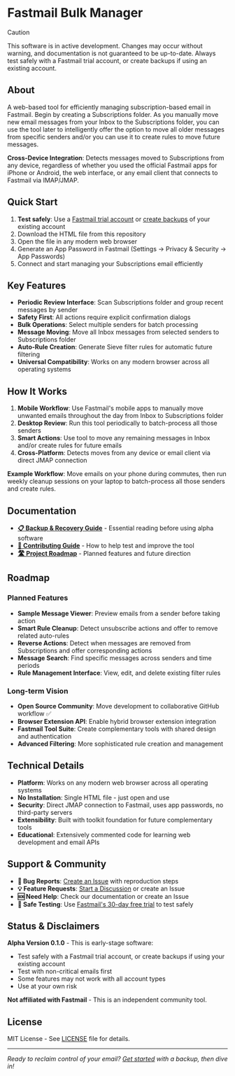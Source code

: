 # Fastmail Bulk Manager

> [!CAUTION]
> This software is in active development.
> Changes may occur without warning, and documentation is not guaranteed to be up-to-date.
> Always test safely with a Fastmail trial account, or create backups if using an existing account.

## About

A web-based tool for efficiently managing subscription-based email in Fastmail. Begin by creating a Subscriptions folder. As you manually move new email messages from your Inbox to the Subscriptions folder, you can use the tool later to intelligently offer the option to move all older messages from specific senders and/or you can use it to create rules to move future messages.

**Cross-Device Integration**: Detects messages moved to Subscriptions from any device, regardless of whether you used the official Fastmail apps for iPhone or Android, the web interface, or any email client that connects to Fastmail via IMAP/JMAP.

## Quick Start

1. **Test safely**: Use a [Fastmail trial account](https://app.fastmail.com/signup/) or [create backups](BACKUP.md) of your existing account
2. Download the HTML file from this repository 
3. Open the file in any modern web browser
4. Generate an App Password in Fastmail (Settings → Privacy & Security → App Passwords)
5. Connect and start managing your Subscriptions email efficiently

## Key Features

- **Periodic Review Interface**: Scan Subscriptions folder and group recent messages by sender
- **Safety First**: All actions require explicit confirmation dialogs
- **Bulk Operations**: Select multiple senders for batch processing
- **Message Moving**: Move all Inbox messages from selected senders to Subscriptions folder
- **Auto-Rule Creation**: Generate Sieve filter rules for automatic future filtering
- **Universal Compatibility**: Works on any modern browser across all operating systems

## How It Works

1. **Mobile Workflow**: Use Fastmail's mobile apps to manually move unwanted emails throughout the day from Inbox to Subscriptions folder
2. **Desktop Review**: Run this tool periodically to batch-process all those senders
3. **Smart Actions**: Use tool to move any remaining messages in Inbox and/or create rules for future emails
4. **Cross-Platform**: Detects moves from any device or email client via direct JMAP connection

**Example Workflow**: Move emails on your phone during commutes, then run weekly cleanup sessions on your laptop to batch-process all those senders and create rules.

## Documentation

- **[📋 Backup & Recovery Guide](BACKUP.md)** - Essential reading before using alpha software
- **[🤝 Contributing Guide](CONTRIBUTING.md)** - How to help test and improve the tool
- **[🛣️ Project Roadmap](#roadmap)** - Planned features and future direction

## Roadmap

### Planned Features
- **Sample Message Viewer**: Preview emails from a sender before taking action
- **Smart Rule Cleanup**: Detect unsubscribe actions and offer to remove related auto-rules
- **Reverse Actions**: Detect when messages are removed from Subscriptions and offer corresponding actions
- **Message Search**: Find specific messages across senders and time periods
- **Rule Management Interface**: View, edit, and delete existing filter rules

### Long-term Vision
- **Open Source Community**: Move development to collaborative GitHub workflow ✅
- **Browser Extension API**: Enable hybrid browser extension integration
- **Fastmail Tool Suite**: Create complementary tools with shared design and authentication
- **Advanced Filtering**: More sophisticated rule creation and management

## Technical Details

- **Platform**: Works on any modern web browser across all operating systems
- **No Installation**: Single HTML file - just open and use
- **Security**: Direct JMAP connection to Fastmail, uses app passwords, no third-party servers
- **Extensibility**: Built with toolkit foundation for future complementary tools
- **Educational**: Extensively commented code for learning web development and email APIs

## Support & Community

- **🐛 Bug Reports**: [Create an Issue](../../issues) with reproduction steps
- **💡 Feature Requests**: [Start a Discussion](../../discussions) or create an Issue
- **🆘 Need Help**: Check our documentation or create an Issue
- **🧪 Safe Testing**: Use [Fastmail's 30-day free trial](https://app.fastmail.com/signup/) to test safely

## Status & Disclaimers

**Alpha Version 0.1.0** - This is early-stage software:
- Test safely with a Fastmail trial account, or create backups if using your existing account
- Test with non-critical emails first  
- Some features may not work with all account types
- Use at your own risk

**Not affiliated with Fastmail** - This is an independent community tool.

## License

MIT License - See [LICENSE](LICENSE) file for details.

---

*Ready to reclaim control of your email? [Get started](BACKUP.md) with a backup, then dive in!*
